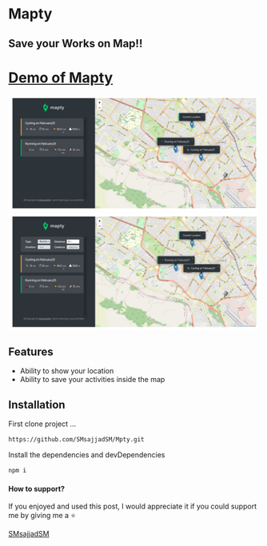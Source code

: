 
# Mapty
## Save your Works on Map!!


[Demo of Mapty](https://smsajjadsm.github.io/Mpty/)
===
![plot](./images/2.jpg)
![plot](./images/3.jpg)





## Features

- Ability to show your location
- Ability to save your activities inside the map







## Installation


First clone project ...

```sh
https://github.com/SMsajjadSM/Mpty.git
```

Install the dependencies and devDependencies

```sh
npm i
```


#### How to support?
 If you enjoyed and used this post,
I would appreciate it if you could
support me by giving me a ⭐

[SMsajjadSM](https://github.com/SMsajjadSM/Mpty)







